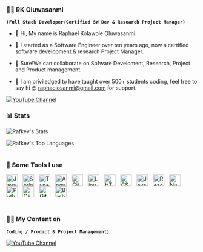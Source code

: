   ### 🏄‍♂️ RK Oluwasanmi

**`(Full Stack Developer/Certified SW Dev & Research Project Manager)`**

- 👋 Hi, My name is Raphael Kolawole Oluwasanmi.
- 👀 I started as a Software Engineer over ten years ago, now a certified software development & research Project Manager. 
- 💞️ Sure!We can collaborate on Sofware Develoment, Research, Project and Product management.
- 👋 I am priviledged to have taught over 500+ students coding, feel free to say hi @ raphaelosanmi@gmail.com for support.
  
  <div align="left">
<a href="https://www.youtube.com/channel/UCXJLum_eZ6BJj4m4Dy73rxQ/edit"><img src="https://img.youtube.com/vi/p2vpqKBPj4U/sddefault.jpg" alt="YouTube Channel"></a>
</div>

### 📊 Stats

![Rafkev's Stats](https://github-readme-stats.vercel.app/api?username=Rafkev&theme=dark&show_icons=true&hide_border=false&count_private=true)

![Rafkev's Top Languages](https://github-readme-stats.vercel.app/api/top-langs/?username=Rafkev&theme=dark&show_icons=true&hide_border=false&layout=compact)

#


### 🧰 Some Tools I use

<img align="left" alt="Java" width="30px" style="padding-right:10px;" src="https://cdn.jsdelivr.net/gh/devicons/devicon/icons/java/java-original.svg"/>
<img align="left" alt="Spring" width="30px" style="padding-right:10px;" src="https://cdn.jsdelivr.net/gh/devicons/devicon/icons/spring/spring-original.svg" />
<img align="left" alt="TypeScript" width="30px" style="padding-right:10px;" src="https://cdn.jsdelivr.net/gh/devicons/devicon/icons/typescript/typescript-plain.svg" />
<img align="left" alt="Angular" width="30px" style="padding-right:10px;" src="https://cdn.jsdelivr.net/gh/devicons/devicon/icons/angularjs/angularjs-plain.svg" />
<img align="left" alt="Git" width="30px" style="padding-right:10px;" src="https://cdn.jsdelivr.net/gh/devicons/devicon/icons/git/git-original.svg" />
<img align="left" alt="Linux" width="30px" style="padding-right:10px;" src="https://cdn.jsdelivr.net/gh/devicons/devicon/icons/linux/linux-original.svg" />
<img align="left" alt="HTML" width="30px" style="padding-right:10px;" src="https://cdn.jsdelivr.net/gh/devicons/devicon/icons/html5/html5-plain.svg" />
<img align="left" alt="CSS" width="30px" style="padding-right:10px;" src="https://cdn.jsdelivr.net/gh/devicons/devicon/icons/css3/css3-plain.svg" />
<img align="left" alt="JavaScript" width="30px" style="padding-right:10px;" src="https://cdn.jsdelivr.net/gh/devicons/devicon/icons/javascript/javascript-plain.svg" />
<img align="left" alt="React" width="30px" style="padding-right:10px;" src="https://cdn.jsdelivr.net/gh/devicons/devicon/icons/react/react-original.svg" />
<img align="left" alt="NodeJS" width="30px" style="padding-right:10px;" src="https://cdn.jsdelivr.net/gh/devicons/devicon/icons/nodejs/nodejs-original.svg" />
<img align="left" alt="Python" width="30px" style="padding-right:10px;" src="https://cdn.jsdelivr.net/gh/devicons/devicon/icons/python/python-plain.svg" />
<img align="left" alt="C++" width="30px" style="padding-right:10px;" src="https://cdn.jsdelivr.net/gh/devicons/devicon/icons/cplusplus/cplusplus-line.svg" />
<img align="left" alt="GitHub" width="30px" style="padding-right:10px;" src="https://cdn.jsdelivr.net/gh/devicons/devicon/icons/github/github-original.svg" />
<img align="left" alt="Bash" width="30px" style="padding-right:10px;" src="https://cdn.jsdelivr.net/gh/devicons/devicon/icons/bash/bash-original.svg" />

</br>
</br>
</br>


<br/>  

#
  ### 🏄‍♂️ My Content on 

**`Coding / Product & Project Management)`**

<div align="left">
<a href="https://www.youtube.com/channel/UCXJLum_eZ6BJj4m4Dy73rxQ/edit"><img src="https://img.youtube.com/vi/p2vpqKBPj4U/sddefault.jpg" alt="YouTube Channel"></a>
</div>

#

<!---
Rafkev/Rafkev is a ✨ special ✨ repository because its `README.md` (this file) appears on your GitHub profile.
You can click the Preview link to take a look at your changes.
--->
